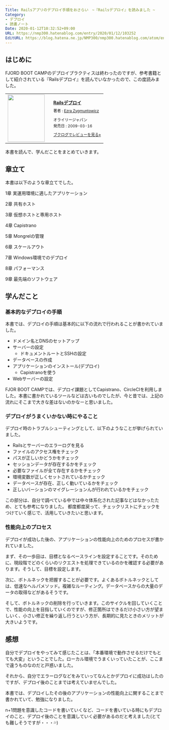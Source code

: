 ```yaml
---
Title: Railsアプリのデプロイ手順をおさらい　~『Railsデプロイ』を読みました ~
Category:
- デプロイ
- 読書ノート
Date: 2020-01-12T10:32:52+09:00
URL: https://nmp300.hatenablog.com/entry/2020/01/12/103252
EditURL: https://blog.hatena.ne.jp/NMP300/nmp300.hatenablog.com/atom/entry/26006613495052127
---
```


## はじめに

FJORD BOOT CAMPのデプロイプラクティスは終わったのですが、参考書籍として紹介されている『Railsデプロイ』を読んでいなかったので、この度読みました。

<div class="booklog_html"><table><tr><td class="booklog_html_image"><a href="https://www.amazon.co.jp/dp/4873114004?tag=booklogjp-default-22&linkCode=ogi&th=1&psc=1" target="_blank"><img src="https://m.media-amazon.com/images/I/415gQgbRZuL._SL160_.jpg" width="117" height="150" style="border:0;border-radius:0;" /></a></td><td class="booklog_html_info" style="padding-left:20px;"><div class="booklog_html_title" style="margin-bottom:10px;font-size:14px;font-weight:bold;"><a href="https://www.amazon.co.jp/dp/4873114004?tag=booklogjp-default-22&linkCode=ogi&th=1&psc=1" target="_blank">Railsデプロイ</a></div><div style="margin-bottom:10px;"><div class="booklog_html_author" style="margin-bottom:15px;font-size:12px;;line-height:1.2em">著者 : <a href="https://booklog.jp/author/Ezra+Zygmuntowicz" target="_blank">Ezra Zygmuntowicz</a></div><div class="booklog_html_manufacturer" style="margin-bottom:5px;font-size:12px;;line-height:1.2em">オライリージャパン</div><div class="booklog_html_release" style="font-size:12px;;line-height:1.2em">発売日 : 2009-03-16</div></div><div class="booklog_html_link_amazon"><a href="https://booklog.jp/item/1/4873114004" style="font-size:12px;" target="_blank">ブクログでレビューを見る»</a></div></td></tr></table></div>

本書を読んで、学んだことをまとめていきます。


## 章立て
本書は以下のような章立てでした。

1章 実運用環境に適したアプリケーション

2章 共有ホスト

3章 仮想ホストと専用ホスト

4章 Capistrano

5章 Mongrelの管理

6章 スケールアウト

7章 Windows環境でのデプロイ

8章 パフォーマンス

9章 最先端のソフトウェア

## 学んだこと

### 基本的なデプロイの手順

本書では、デプロイの手順は基本的に以下の流れで行われることが書かれていました。

- ドメイン名とDNSのセットアップ
- サーバーの設定
  - ドキュメントルートとSSHの設定
- データベースの作成
- アプリケーションのインストール(デプロイ)
  - Capistranoを使う
- Webサーバーの設定

FJOR BOOT CAMPでは、デプロイ課題としてCapistrano、CircleCIを利用しました。本書に書かれているツールなどは古いものでしたが、今と昔では、上記の流れにそこまで大きな差はないのかなーと思いました。


### デプロイがうまくいかない時にやること

デプロイ時のトラブルシューティングとして、以下のようなことが挙げられていました。

- Railsとサーバーのエラーログを見る
- ファイルのアクセス権をチェック
- パスが正しいかどうかをチェック
- セッションデータが存在するかをチェック
- 必要なファイルが全て存在するかをチェック
- 環境変数が正しくセットされているかチェック
- データベースが存在、正しく動いているかをチェック
- 正しいバーションのマイグレーションんが行われているかをチェック

この部分は、自分で調べている中では中々体系化された記事などはなかったため、とても参考になりました。
都度都度戻って、チェックリストにチェックをつけていく感じで、活用していきたいと思います。

### 性能向上のプロセス

デプロイが成功した後の、アプリケーションの性能向上のためのプロセスが書かれていました。

まず、その一歩目は、目標となるベースラインを設定することです。そのために、現段階でどのくらいのリクエストを処理できているのかを確認する必要があります。そうして、目標を設定します。

次に、ボトルネックを把握することが必要です。よくあるボトルネックとしては、低速なヘルパメソッド。複雑なルーティング。データベースからの大量のデータの取得などがあるそうです。

そして、ボトルネックの削除を行っていきます。このサイクルを回していくことで、性能の向上を目指していくのですが、修正箇所はできるだけ小さい方が望ましいく、小さい修正を繰り返し行うという方が、長期的に見たときのメリットが大きいようです。

## 感想

自分でデプロイをやってみて感じたことは、「本番環境で動作させるだけでもとても大変」ということでした。ローカル環境でうまくいっていたことが、ここまで違うものなのだと戸惑いました。

それから、自分でエラーログなどをみていってなんとかデプロイに成功はしたのですが、デプロイ後のことまでは考えていませんでした。

本書では、デプロイしたその後のアプリケーションの性能向上に関することまで書かれていて、勉強になりました。

n+1問題を意識したコードを書いていくなど、コードを書いている時にもデプロイのこと、デプロイ後のことを意識していく必要があるのだと考えました(とても難しそうですが・・・💦)

